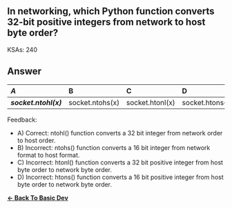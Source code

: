 ## In networking, which Python function converts 32-bit positive integers from network to host byte order?

KSAs: 240

## Answer
| ***A*** | B | C | D |
| :--- | :--- | :--- | :--- |
| ***socket.ntohl(x)*** | socket.ntohs(x) | socket.htonl(x) | socket.htons(x) |


Feedback:

- A) Correct: ntohl() function converts a 32 bit integer from network order to host order.
- B) Incorrect: ntohs() function converts a 16 bit integer from network format to host format.
- C) Incorrect: htonl() function converts a 32 bit positive integer from host byte order to network byte order.
- D) Incorrect: htons() function converts a 16 bit positive integer from host byte order to network byte order.

[**<- Back To Basic Dev**](../../../Basic_Dev.md)

